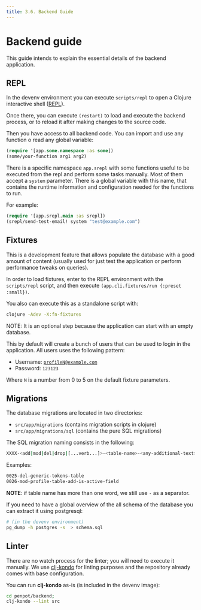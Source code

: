 ```yaml
---
title: 3.6. Backend Guide
---
```


# Backend guide #

This guide intends to explain the essential details of the backend
application.


## REPL ##

In the devenv environment you can execute <code class="language-clojure">scripts/repl</code> to open a
Clojure interactive shell ([REPL](https://codewith.mu/en/tutorials/1.0/repl)).

Once there, you can execute <code class="language-clojure">(restart)</code> to load and execute the backend
process, or to reload it after making changes to the source code.

Then you have access to all backend code. You can import and use any function
o read any global variable:

```clojure
(require '[app.some.namespace :as some])
(some/your-function arg1 arg2)
```

There is a specific namespace <code class="language-clojure">app.srepl</code> with some functions useful to be
executed from the repl and perform some tasks manually. Most of them accept
a <code class="language-clojure">system</code> parameter. There is a global variable with this name, that contains
the runtime information and configuration needed for the functions to run.

For example:

```clojure
(require '[app.srepl.main :as srepl])
(srepl/send-test-email! system "test@example.com")
```


## Fixtures ##

This is a development feature that allows populate the database with a
good amount of content (usually used for just test the application or
perform performance tweaks on queries).

In order to load fixtures, enter to the REPL environment with the <code class="language-clojure">scripts/repl</code>
script, and then execute <code class="language-clojure">(app.cli.fixtures/run {:preset :small})</code>.

You also can execute this as a standalone script with:

```bash
clojure -Adev -X:fn-fixtures
```

NOTE: It is an optional step because the application can start with an
empty database.

This by default will create a bunch of users that can be used to login
in the application. All users uses the following pattern:

- Username: <code class="language-text">profileN@example.com</code>
- Password: <code class="language-text">123123</code>

Where <code class="language-text">N</code> is a number from 0 to 5 on the default fixture parameters.


## Migrations ##

The database migrations are located in two directories:

- <code class="language-text">src/app/migrations</code> (contains migration scripts in clojure)
- <code class="language-text">src/app/migrations/sql</code> (contains the pure SQL migrations)

The SQL migration naming consists in the following:

```bash
XXXX-<add|mod|del|drop|[...verb...]>-<table-name>-<any-additional-text>
```

Examples:

```bash
0025-del-generic-tokens-table
0026-mod-profile-table-add-is-active-field
```

**NOTE**: if table name has more than one word, we still use <code class="language-text">-</code> as a separator.

If you need to have a global overview of the all schema of the database you can extract it
using postgresql:

```bash
# (in the devenv environment)
pg_dump -h postgres -s  > schema.sql
```

## Linter ##

There are no watch process for the linter; you will need to execute it
manually. We use [clj-kondo][kondo] for linting purposes and the
repository already comes with base configuration.

[kondo]: https://github.com/clj-kondo/clj-kondo

You can run **clj-kondo** as-is (is included in the devenv image):

```bash
cd penpot/backend;
clj-kondo --lint src
```

